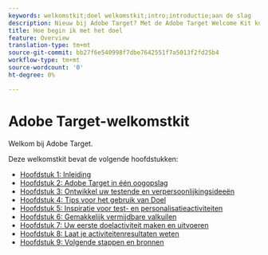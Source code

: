 ```yaml
---
keywords: welkomstkit;doel welkomstkit;intro;introductie;aan de slag
description: Nieuw bij Adobe Target? Met de Adobe Target Welcome Kit kunt u aan de slag.
title: Hoe begin ik met het doel
feature: Overview
translation-type: tm+mt
source-git-commit: bb27f6e540998f7dbe7642551f7a5013f2fd25b4
workflow-type: tm+mt
source-wordcount: '0'
ht-degree: 0%

---
```



# Adobe Target-welkomstkit

Welkom bij Adobe Target.

Deze welkomstkit bevat de volgende hoofdstukken:

* [Hoofdstuk 1: Inleiding](/help/c-intro/target-welcome-kit-1.md)
* [Hoofdstuk 2: Adobe Target in één oogopslag](/help/c-intro/target-welcome-kit-2.md)
* [Hoofdstuk 3: Ontwikkel uw testende en verpersoonlijkingsideeën](/help/c-intro/target-welcome-kit-3.md)
* [Hoofdstuk 4: Tips voor het gebruik van Doel](/help/c-intro/target-welcome-kit-4.md)
* [Hoofdstuk 5: Inspiratie voor test- en personalisatieactiviteiten](/help/c-intro/target-welcome-kit-5.md)
* [Hoofdstuk 6: Gemakkelijk vermijdbare valkuilen](/help/c-intro/target-welcome-kit-6.md)
* [Hoofdstuk 7: Uw eerste doelactiviteit maken en uitvoeren](/help/c-intro/target-welcome-kit-7.md)
* [Hoofdstuk 8: Laat je activiteitenresultaten weten](/help/c-intro/target-welcome-kit-8.md)
* [Hoofdstuk 9: Volgende stappen en bronnen](/help/c-intro/target-welcome-kit-9.md)
